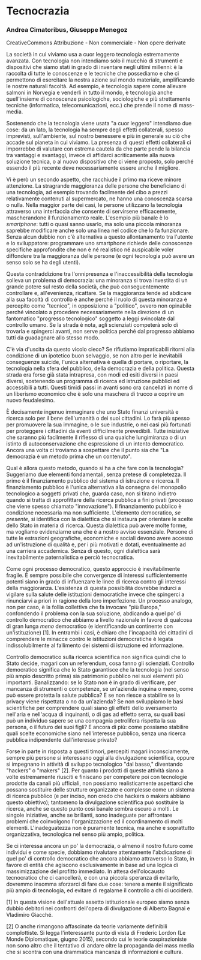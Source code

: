 Tecnocrazia
==========

### Andrea Cimatoribus, Giuseppe Menegoz
CreativeCommons Attribuzione - Non commerciale - Non opere derivate

La società in cui viviamo usa a cuor leggero tecnologia estremamente avanzata. Con tecnologia non intendiamo solo il mucchio di strumenti e dispositivi che siamo stati in grado di inventare negli ultimi millenni: è la raccolta di tutte le conoscenze e le tecniche che possediamo e che ci permettono di esercitare la nostra azione sul mondo materiale, amplificando le nostre naturali facoltà. Ad esempio, è tecnologia sapere come allevare salmoni in Norvegia e venderli in tutto il mondo, è tecnologia anche quell'insieme di conoscenze psicologiche, sociologiche e più strettamente tecniche (informatica, telecomunicazioni, ecc.) che prende il nome di mass-media.

Sostenendo che la tecnologia viene usata "a cuor leggero" intendiamo due cose: da un lato, la tecnologia ha sempre degli effetti collaterali, spesso imprevisti, sull'ambiente, sul nostro benessere e più in generale su ciò che accade sul pianeta in cui viviamo. La presenza di questi effetti collaterali ci imporrebbe di valutare con estrema cautela da che parte pende la bilancia tra vantaggi e svantaggi, invece di affidarci acriticamente alla nuova soluzione tecnica, o al nuovo dispositivo che ci viene proposto, solo perché essendo il più recente deve necessariamente essere anche il migliore.

Vi è però un secondo aspetto, che racchiude il primo ma riceve minore attenzione. La stragrande maggioranza delle persone che beneficiano di una tecnologia, ad esempio trovando facilmente del cibo a prezzi relativamente contenuti al supermercato, ne hanno una conoscenza scarsa o nulla. Nella maggior parte dei casi, le persone utilizzano la tecnologia attraverso una interfaccia che consente di servirsene efficacemente, mascherandone il funzionamento reale. L'esempio più banale è lo *smartphone*: tutti o quasi sanno usarlo, ma solo una piccola minoranza saprebbe modificare anche solo una linea nel codice che lo fa funzionare. Senza alcun dubbio non c'è alternativa a questo allontanamento tra l'utente e lo sviluppatore: programmare uno smartphone richiede delle conoscenze specifiche approfondite che non è né realistico né auspicabile voler diffondere tra la maggioranza delle persone (e ogni tecnologia può avere un senso solo se ha degli utenti).

Questa contraddizione tra l'onnipresenza e l'inaccessibilità della tecnologia solleva un problema di democrazia: una minoranza si trova investita di un grande potere sul resto della società, che può conseguentemente controllare e, all'evenienza, ricattare. Se la maggioranza tende ad abdicare alla sua facoltà di controllo è anche perché il ruolo di questa minoranza è percepito come "tecnico", in opposizione a "politico", ovvero non opinabile perché vincolato a procedere necessariamente nella direzione di un fantomatico "progresso tecnologico" soggetto a leggi svincolate dal controllo umano. Se la strada è nota, agli scienziati competerà solo di trovarla e spingerci avanti, non serve politica perché dal progresso abbiamo tutti da guadagnare allo stesso modo.

C'è via d'uscita da questo vicolo cieco? Se rifiutiamo impraticabili ritorni alla condizione di un ipotetico buon selvaggio, se non altro per le inevitabili conseguenze suicide, l'unica alternativa è quella di portare, o riportare, la tecnologia nella sfera del pubblico, della democrazia e della politica. Questa strada era forse già stata intrapresa, con modi ed esiti diversi in paesi diversi, sostenendo un programma di ricerca ed istruzione pubblici ed accessibili a tutti. Questi timidi passi in avanti sono ora cancellati in nome di un liberismo economico che è solo una maschera di trucco a coprire un nuovo feudalesimo.

È decisamente ingenuo immaginare che uno Stato finanzi università e ricerca solo per il bene dell'umanità o dei suoi cittadini. Lo farà più spesso per promuovere la sua immagine, o le sue industrie, o nei casi più fortunati per proteggere i cittadini da eventi difficilmente prevedibili. Tutte iniziative che saranno più facilmente il riflesso di una qualche lungimiranza o di un istinto di autoconservazione che espressione di un intento democratico. Ancora una volta ci troviamo a sospettare che il punto sia che "La democrazia è un metodo prima che un contenuto".

Qual è allora questo metodo, quando si ha a che fare con la tecnologia? Suggeriamo due elementi fondamentali, senza pretese di completezza. Il primo è il finanziamento pubblico del sistema di istruzione e ricerca. Il finanziamento pubblico è l'unica alternativa alla consegna del monopolio tecnologico a soggetti privati che, guarda caso, non si tirano indietro quando si tratta di approfittare della ricerca pubblica a fini privati (processo che viene spesso chiamato "innovazione"). Il finanziamento pubblico è condizione necessaria ma non sufficiente. L'elemento democratico, *se presente*, si identifica con la dialettica che si instaura per orientare le scelte dello Stato in materia di ricerca. Questa dialettica può avere molte forme, ma vogliamo evidenziarne una che è a nostro avviso essenziale. Persone di tutte le estrazioni geografiche, economiche e sociali devono avere accesso ad un'istruzione di qualità e, per i più motivati e dotati, eventualmente ad una carriera accademica. Senza di questo, ogni dialettica sarà inevitabilmente paternalistica e perciò tecnocratica.

Come ogni processo democratico, questo approccio è inevitabilmente fragile. È sempre possibile che convergenze di interessi sufficientemente potenti siano in grado di influenzare le linee di ricerca contro gli interessi della maggioranza. L'esistenza di questa possibilità dovrebbe indurci a vigilare sulla salute delle istituzioni democratiche invece che spingerci a rinunciarvi a priori in ragione della loro imperfezione. Un processo analogo, non per caso, è la follia collettiva che fa invocare "più Europa," confondendo il problema con la sua soluzione, abdicando a quel po' di controllo democratico che abbiamo a livello nazionale in favore di qualcosa di gran lunga *meno* democratico (e identificando un continente con un'istituzione) [1]. In entrambi i casi, è chiaro che l'incapacità dei cittadini di comprendere le minacce contro le istituzioni democratiche è legata indissolubilmente al fallimento dei sistemi di istruzione ed informazione.

Controllo democratico sulla ricerca scientifica non significa quindi che lo Stato decide, magari con un referendum, cosa fanno gli scienziati. Controllo democratico significa che lo Stato garantisce che la tecnologia (nel senso più ampio descritto prima) sia patrimonio pubblico nei suoi elementi più importanti. Banalizzando: se lo Stato non è in grado di verificare, per mancanza di strumenti o competenze, se un'azienda inquina o meno, come può essere protetta la salute pubblica? E se non riesce a stabilire se la privacy viene rispettata o no da un'azienda? Se non sviluppiamo le basi scientifiche per comprendere quali siano gli effetti dello sversamento nell'aria e nell'acqua di inquinanti, o di gas ad effetto serra, su quali basi può un individuo sapere se una compagnia petrolifera rispetta la sua persona, o il futuro dei suoi figli? E ancora di più: come possiamo stabilire quali scelte economiche siano nell'interesse pubblico, senza una ricerca pubblica indipendente dall'interesse privato?

Forse in parte in risposta a questi timori, percepiti magari inconsciamente, sempre più persone si interessano oggi alla divulgazione scientifica, oppure si impegnano in attività di sviluppo tecnologico "dal basso," diventando "hackers" o "makers" [2]. Per quanto i prodotti di queste attività siano a volte estremamente riusciti e finiscano per competere poi con tecnologie prodotte da canali più ufficiali, non possiamo realisticamente aspettarci che possano sostituire delle strutture organizzate e complesse come un sistema di ricerca pubblico (e per inciso, non credo che hackers o makers abbiano questo obiettivo); tantomeno la divulgazione scientifica può sostituire la ricerca, anche se questo punto così banale sembra oscuro a molti. Le singole iniziative, anche se brillanti, sono inadeguate per affrontare problemi che coinvolgono l'organizzazione ed il coordinamento di molti elementi. L'inadeguatezza non è puramente tecnica, ma anche e soprattutto organizzativa, tecnologica nel senso più ampio, politica.

Se ci interessa ancora un po' la democrazia, o almeno il nostro futuro come individui e come specie, dobbiamo rivalutare attentamente l'abdicazione di quel po' di controllo democratico che ancora abbiamo attraverso lo Stato, in favore di entità che agiscono esclusivamente in base ad una logica di massimizzazione del profitto immediato. In attesa dell'olocausto tecnocratico che ci cancellerà, e con una piccola speranza di evitarlo, dovremmo insomma sforzarci di fare due cose: tenere a mente il significato più ampio di tecnologia, ed evitare di regalarne il controllo a chi ci ucciderà.

[1] In questa visione dell'attuale assetto istituzionale europeo siamo senza dubbio debitori nei confronti dell'opera di divulgazione di Alberto Bagnai e Vladimiro Giacché.

[2] O anche rimangono affascinate da teorie variamente definibili complottiste. Si legga l'interessante punto di vista di Frederic Lordon (Le Monde Diplomatique, giugno 2015), secondo cui le teorie cospirazioniste non sono altro che il tentativo di andare oltre la propaganda dei mass media che si scontra con una drammatica mancanza di informazioni e cultura.
